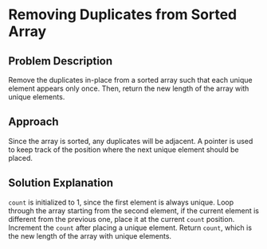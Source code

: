# Removing Duplicates from Sorted Array

## Problem Description

Remove the duplicates in-place from a sorted array such that each unique element appears only once. Then, return the new length of the array with unique elements.

## Approach

Since the array is sorted, any duplicates will be adjacent. A pointer is used to keep track of the position where the next unique element should be placed. 

## Solution Explanation

`count` is initialized to 1, since the first element is always unique. Loop through the array starting from the second element, if the current element is different from the previous one, place it at the current `count` position.
Increment the `count` after placing a unique element. Return `count`, which is the new length of the array with unique elements.
